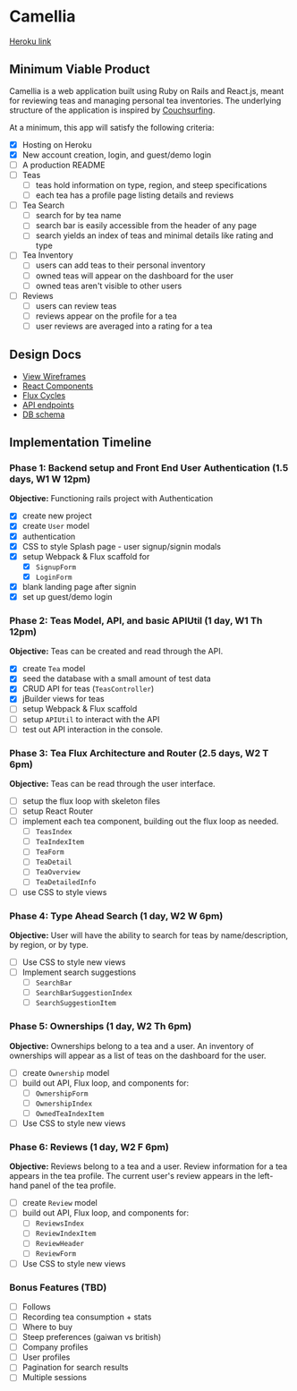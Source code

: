 # Camellia

[Heroku link][heroku]

[heroku]: https://unsteeped.herokuapp.com/

## Minimum Viable Product

Camellia is a web application built using Ruby on Rails and React.js, meant for reviewing teas and managing personal tea inventories. The underlying structure of the application is inspired by [Couchsurfing](https://www.couchsurfing.com/).  

At a minimum, this app will satisfy the following criteria:

- [x] Hosting on Heroku
- [x] New account creation, login, and guest/demo login
- [ ] A production README
- [ ] Teas
  - [ ] teas hold information on type, region, and steep specifications
  - [ ] each tea has a profile page listing details and reviews
- [ ] Tea Search
  - [ ] search for by tea name
  - [ ] search bar is easily accessible from the header of any page
  - [ ] search yields an index of teas and minimal details like rating and type
- [ ] Tea Inventory
  - [ ] users can add teas to their personal inventory
  - [ ] owned teas will appear on the dashboard for the user
  - [ ] owned teas aren't visible to other users
- [ ] Reviews
  - [ ] users can review teas
  - [ ] reviews appear on the profile for a tea
  - [ ] user reviews are averaged into a rating for a tea

## Design Docs
* [View Wireframes][views]
* [React Components][components]
* [Flux Cycles][flux-cycles]
* [API endpoints][api-endpoints]
* [DB schema][schema]

[views]: docs/views.md
[components]: docs/components.md
[flux-cycles]: docs/flux-cycles.md
[api-endpoints]: docs/api-endpoints.md
[schema]: docs/schema.md

## Implementation Timeline

### Phase 1: Backend setup and Front End User Authentication (1.5 days, W1 W 12pm)

**Objective:** Functioning rails project with Authentication

- [X] create new project
- [x] create `User` model
- [x] authentication
- [x] CSS to style Splash page - user signup/signin modals
- [x] setup Webpack & Flux scaffold for
  - [x] `SignupForm`
  - [x] `LoginForm`
- [x] blank landing page after signin
- [x] set up guest/demo login

### Phase 2: Teas Model, API, and basic APIUtil (1 day, W1 Th 12pm)

**Objective:** Teas can be created and read through the API.

- [x] create `Tea` model
- [x] seed the database with a small amount of test data
- [x] CRUD API for teas (`TeasController`)
- [x] jBuilder views for teas
- [ ] setup Webpack & Flux scaffold
- [ ] setup `APIUtil` to interact with the API
- [ ] test out API interaction in the console.

### Phase 3: Tea Flux Architecture and Router (2.5 days, W2 T 6pm)

**Objective:** Teas can be read through the
user interface.

- [ ] setup the flux loop with skeleton files
- [ ] setup React Router
- [ ] implement each tea component, building out the flux loop as needed.
  - [ ] `TeasIndex`
  - [ ] `TeaIndexItem`
  - [ ] `TeaForm`
  - [ ] `TeaDetail`
  - [ ] `TeaOverview`
  - [ ] `TeaDetailedInfo`
- [ ] use CSS to style views

### Phase 4: Type Ahead Search (1 day, W2 W 6pm)

**Objective:** User will have the ability to search for teas by name/description, by region, or by type.

- [ ] Use CSS to style new views
- [ ] Implement search suggestions
  - [ ] `SearchBar`
  - [ ] `SearchBarSuggestionIndex`
  - [ ] `SearchSuggestionItem`

### Phase 5: Ownerships (1 day, W2 Th 6pm)

**Objective:** Ownerships belong to a tea and a user. An inventory of ownerships will appear as a list of teas on the dashboard for the user.  

- [ ] create `Ownership` model
- [ ] build out API, Flux loop, and components for:
  - [ ] `OwnershipForm`
  - [ ] `OwnershipIndex`
  - [ ] `OwnedTeaIndexItem`
- [ ] Use CSS to style new views

### Phase 6: Reviews (1 day, W2 F 6pm)

**Objective:** Reviews belong to a tea and a user. Review information for a tea appears in the tea profile. The current user's review appears in the left-hand panel of the tea profile.

- [ ] create `Review` model
- [ ] build out API, Flux loop, and components for:
  - [ ] `ReviewsIndex`
  - [ ] `ReviewIndexItem`
  - [ ] `ReviewHeader`
  - [ ] `ReviewForm`
- [ ] Use CSS to style new views

### Bonus Features (TBD)
- [ ] Follows
- [ ] Recording tea consumption + stats
- [ ] Where to buy
- [ ] Steep preferences (gaiwan vs british)
- [ ] Company profiles
- [ ] User profiles
- [ ] Pagination for search results
- [ ] Multiple sessions

<!-- [phase-one]: docs/phases/phase1.md
[phase-two]: docs/phases/phase2.md
[phase-three]: docs/phases/phase3.md
[phase-four]: docs/phases/phase4.md
[phase-five]: docs/phases/phase5.md -->
